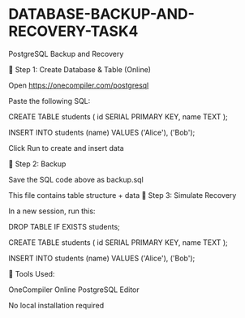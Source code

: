 # DATABASE-BACKUP-AND-RECOVERY-TASK4
PostgreSQL Backup and Recovery

🔹 Step 1: Create Database & Table (Online)

Open https://onecompiler.com/postgresql

Paste the following SQL:


CREATE TABLE students (
  id SERIAL PRIMARY KEY,
  name TEXT
);

INSERT INTO students (name) VALUES ('Alice'), ('Bob');

Click Run to create and insert data


🔹 Step 2: Backup

Save the SQL code above as backup.sql

This file contains table structure + data
🔹 Step 3: Simulate Recovery

In a new session, run this:


DROP TABLE IF EXISTS students;

CREATE TABLE students (
  id SERIAL PRIMARY KEY,
  name TEXT
);

INSERT INTO students (name) VALUES ('Alice'), ('Bob');

🔹 Tools Used:

OneCompiler Online PostgreSQL Editor

No local installation required
